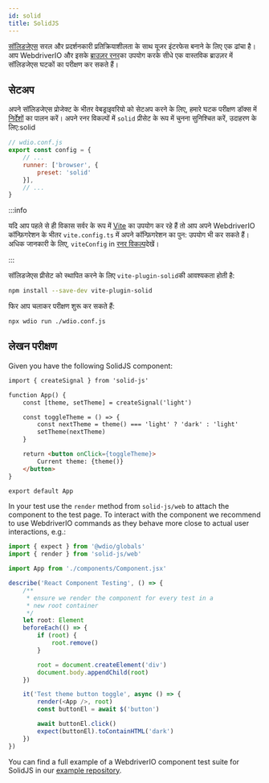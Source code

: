 ```yaml
---
id: solid
title: SolidJS
---
```


[सॉलिडजेएस](https://www.solidjs.com/) सरल और प्रदर्शनकारी प्रतिक्रियाशीलता के साथ यूजर इंटरफेस बनाने के लिए एक ढांचा है। आप WebdriverIO और इसके [ब्राउज़र रनर](/docs/runner#browser-runner)का उपयोग करके सीधे एक वास्तविक ब्राउज़र में सॉलिडजेएस घटकों का परीक्षण कर सकते हैं।

## सेटअप

अपने सॉलिडजेएस प्रोजेक्ट के भीतर वेबड्राइवरियो को सेटअप करने के लिए, हमारे घटक परीक्षण डॉक्स में [निर्देशों](/docs/component-testing#set-up) का पालन करें। अपने रनर विकल्पों में `solid` प्रीसेट के रूप में चुनना सुनिश्चित करें, उदाहरण के लिए:solid

```js
// wdio.conf.js
export const config = {
    // ...
    runner: ['browser', {
        preset: 'solid'
    }],
    // ...
}
```

:::info

यदि आप पहले से ही विकास सर्वर के रूप में [Vite](https://vitejs.dev/) का उपयोग कर रहे हैं तो आप अपने WebdriverIO कॉन्फ़िगरेशन के भीतर `vite.config.ts` में अपने कॉन्फ़िगरेशन का पुन: उपयोग भी कर सकते हैं। अधिक जानकारी के लिए, `viteConfig` in [रनर विकल्प](/docs/runner#runner-options)देखें।

:::

सॉलिडजेएस प्रीसेट को स्थापित करने के लिए `vite-plugin-solid`की आवश्यकता होती है:

```sh npm2yarn
npm install --save-dev vite-plugin-solid
```

फिर आप चलाकर परीक्षण शुरू कर सकते हैं:

```sh
npx wdio run ./wdio.conf.js
```

## लेखन परीक्षण

Given you have the following SolidJS component:

```html title="./components/Component.tsx"
import { createSignal } from 'solid-js'

function App() {
    const [theme, setTheme] = createSignal('light')

    const toggleTheme = () => {
        const nextTheme = theme() === 'light' ? 'dark' : 'light'
        setTheme(nextTheme)
    }

    return <button onClick={toggleTheme}>
        Current theme: {theme()}
    </button>
}

export default App
```

In your test use the `render` method from `solid-js/web` to attach the component to the test page. To interact with the component we recommend to use WebdriverIO commands as they behave more close to actual user interactions, e.g.:

```ts title="app.test.tsx"
import { expect } from '@wdio/globals'
import { render } from 'solid-js/web'

import App from './components/Component.jsx'

describe('React Component Testing', () => {
    /**
     * ensure we render the component for every test in a
     * new root container
     */
    let root: Element
    beforeEach(() => {
        if (root) {
            root.remove()
        }

        root = document.createElement('div')
        document.body.appendChild(root)
    })

    it('Test theme button toggle', async () => {
        render(<App />, root)
        const buttonEl = await $('button')

        await buttonEl.click()
        expect(buttonEl).toContainHTML('dark')
    })
})
```

You can find a full example of a WebdriverIO component test suite for SolidJS in our [example repository](https://github.com/webdriverio/component-testing-examples/tree/main/solidjs-typescript-vite).

